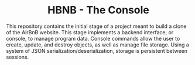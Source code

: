 <center> <h1>HBNB - The Console</h1> </center>

This repository contains the initial stage of a project meant to build a clone of the AirBnB website. This stage implements a backend interface, or console, to manage program data. Console commands allow the user to create, update, and destroy objects, as well as manage file storage. Using a system of JSON serialization/deserialization, storage is persistent between sessions.
